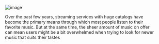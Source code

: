 ![image](https://github.com/ataberkkizlier/ClassifySongGenresfromAudioData/assets/139753114/344dc6a7-8739-490e-ac15-3a6fb95a20ff)

Over the past few years, streaming services with huge catalogs have become the primary means through which most people listen to their favorite music. But at the same time, the sheer amount of music on offer can mean users might be a bit overwhelmed when trying to look for newer music that suits their tastes
